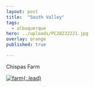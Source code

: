 ```yaml
---
layout: post
title:  "South Valley"
tags:
  - albuquerque
hero: ../uploads/PC28232221.jpg
overlay: orange
published: true

---
```


Chispas Farm

[![farm](../uploads/PC28232221.jpg){:.lead}](../uploads/PC28232221.jpg)